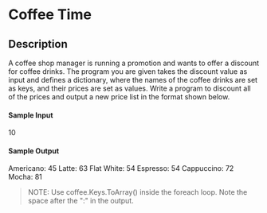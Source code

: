 # Coffee Time

## Description
A coffee shop manager is running a promotion and wants to offer a discount for coffee drinks.
The program you are given takes the discount value as input and defines a dictionary, where the names of the coffee drinks are set as keys, and their prices are set as values.
Write a program to discount all of the prices and output a new price list in the format shown below.

#### Sample Input
10

#### Sample Output
Americano: 45
Latte: 63
Flat White: 54
Espresso: 54
Cappuccino: 72
Mocha: 81

> NOTE: Use coffee.Keys.ToArray() inside the foreach loop.
Note the space after the ":" in the output.